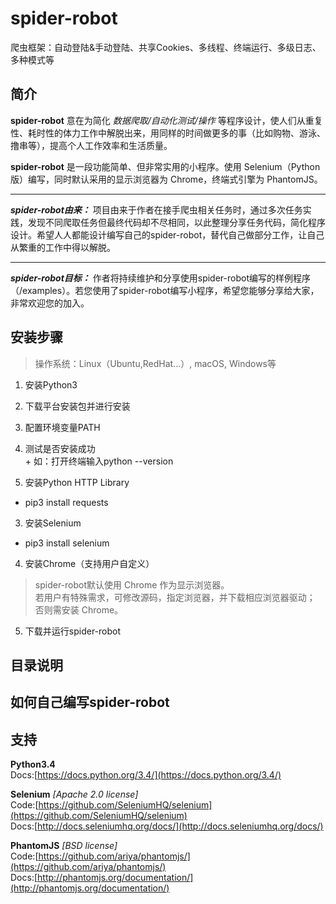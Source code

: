 # spider-robot
爬虫框架：自动登陆&amp;手动登陆、共享Cookies、多线程、终端运行、多级日志、多种模式等

## 简介
**spider-robot** 意在为简化 *数据爬取/自动化测试/操作* 等程序设计，使人们从重复性、耗时性的体力工作中解脱出来，用同样的时间做更多的事（比如购物、游泳、撸串等），提高个人工作效率和生活质量。

**spider-robot** 是一段功能简单、但非常实用的小程序。使用 Selenium（Python版）编写，同时默认采用的显示浏览器为 Chrome，终端式引擎为 PhantomJS。

----
***spider-robot由来：*** 项目由来于作者在接手爬虫相关任务时，通过多次任务实践，发现不同爬取任务但最终代码却不尽相同，以此整理分享任务代码，简化程序设计。希望人人都能设计编写自己的spider-robot，替代自己做部分工作，让自己从繁重的工作中得以解脱。

----
***spider-robot目标：*** 作者将持续维护和分享使用spider-robot编写的样例程序（/examples）。若您使用了spider-robot编写小程序，希望您能够分享给大家，非常欢迎您的加入。

## 安装步骤
> 操作系统：Linux（Ubuntu,RedHat...）, macOS, Windows等

1. 安装Python3
  1. 下载平台安装包并进行安装
  1. 配置环境变量PATH
  1. 测试是否安装成功   
    + 如：打开终端输入python --version

2. 安装Python HTTP Library
  + pip3 install requests
  
3. 安装Selenium
  + pip3 install selenium

4. 安装Chrome（支持用户自定义）
>spider-robot默认使用 Chrome 作为显示浏览器。   
>若用户有特殊需求，可修改源码，指定浏览器，并下载相应浏览器驱动；   
>否则需安装 Chrome。
  
5. 下载并运行spider-robot

## 目录说明


## 如何自己编写spider-robot


## 支持
**Python3.4**   
Docs:[https://docs.python.org/3.4/](https://docs.python.org/3.4/)

**Selenium** *[Apache 2.0 license]*   
Code:[https://github.com/SeleniumHQ/selenium](https://github.com/SeleniumHQ/selenium)   
Docs:[http://docs.seleniumhq.org/docs/](http://docs.seleniumhq.org/docs/)

**PhantomJS** *[BSD license]*   
Code:[https://github.com/ariya/phantomjs/](https://github.com/ariya/phantomjs/)   
Docs:[http://phantomjs.org/documentation/](http://phantomjs.org/documentation/)


